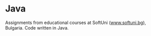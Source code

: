 # Java
Assignments from educational courses at SoftUni (www.softuni.bg), Bulgaria. Code written in Java.
